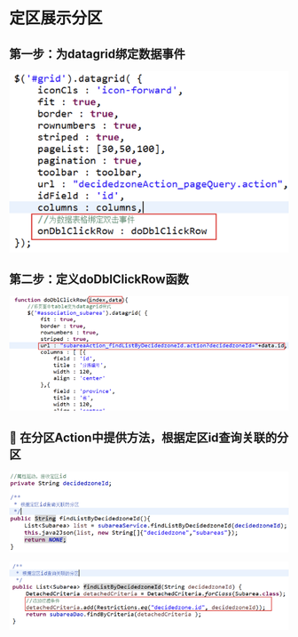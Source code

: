 # 定区展示分区

## 第一步：为datagrid绑定数据事件

![](../../../../.gitbook/assets/image%20%2855%29.png)

## 第二步：定义doDblClickRow函数

![](../../../../.gitbook/assets/image%20%28150%29.png)

##  在分区Action中提供方法，根据定区id查询关联的分区

![&#xF06C;	&#x5728;SubareaServiceImpl&#x4E2D;&#x63D0;&#x4F9B;&#x65B9;&#x6CD5;&#xFF0C;&#x6839;&#x636E;&#x5B9A;&#x533A;id&#x67E5;&#x8BE2;&#x5173;&#x8054;&#x7684;&#x5206;&#x533A;](../../../../.gitbook/assets/image%20%28110%29.png)

![](../../../../.gitbook/assets/image%20%2895%29.png)

